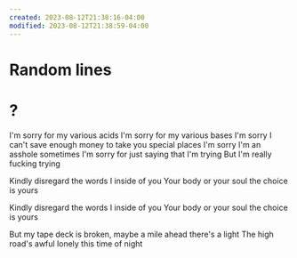 ```yaml
---
created: 2023-08-12T21:38:16-04:00
modified: 2023-08-12T21:38:59-04:00
---
```


# Random lines

# ?

I'm sorry for my various acids
I'm sorry for my various bases
I'm sorry I can't save enough money to take you special places
I'm sorry I'm an asshole sometimes
I'm sorry for just saying that I'm trying
But I'm really fucking trying

Kindly disregard the words I inside of you
Your body or your soul the choice is yours

Kindly disregard the words I inside of you
Your body or your soul the choice is yours

But my tape deck is broken, maybe a mile ahead there's a light
The high road's awful lonely this time of night
